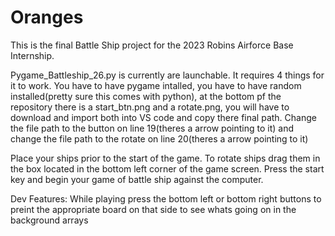 # Oranges
This is the final Battle Ship project for the 2023 Robins Airforce Base Internship. 

Pygame_Battleship_26.py is currently are launchable. It requires 4 things for it to work. You have to have pygame intalled, you have to have random installed(pretty sure this comes with python), at the bottom pf the repository there is a start_btn.png and a rotate.png, you will have to download and import both into VS code and copy there final path. Change the file path to the button on line 19(theres a arrow pointing to it) and change the file path to the rotate on line 20(theres a arrow pointing to it)




Place your ships prior to the start of the game. To rotate ships drag them in the box located in the bottom left corner of the game screen.
Press the start key and begin your game of battle ship against the computer.

Dev Features:
While playing press the bottom left or bottom right buttons to preint the appropriate board on that side to see whats going on in the background arrays
